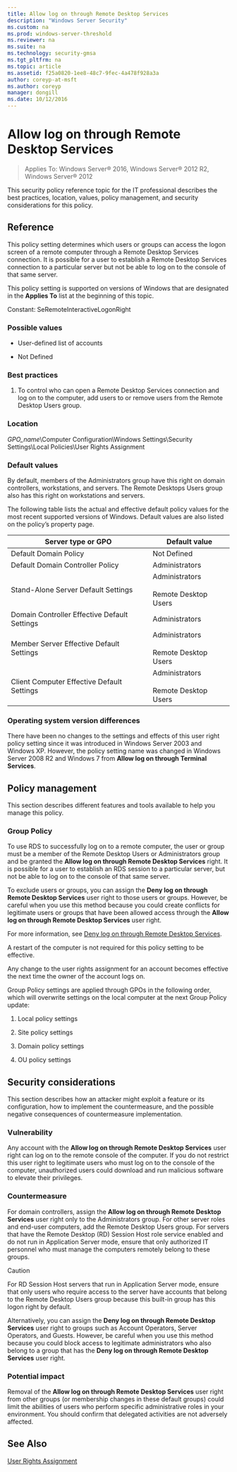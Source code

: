 ```yaml
---
title: Allow log on through Remote Desktop Services
description: "Windows Server Security"
ms.custom: na
ms.prod: windows-server-threshold
ms.reviewer: na
ms.suite: na
ms.technology: security-gmsa
ms.tgt_pltfrm: na
ms.topic: article
ms.assetid: f25a0820-1ee8-48c7-9fec-4a478f928a3a
author: coreyp-at-msft
ms.author: coreyp
manager: dongill
ms.date: 10/12/2016
---
```

# Allow log on through Remote Desktop Services

>Applies To: Windows Server&reg; 2016, Windows Server&reg; 2012 R2, Windows Server&reg; 2012

This security policy reference topic for the IT professional describes the best practices, location, values, policy management, and security considerations for this policy.

## Reference
This policy setting determines which users or groups can access the logon screen of a remote computer through a Remote Desktop Services connection. It is possible for a user to establish a Remote Desktop Services connection to a particular server but not be able to log on to the console of that same server.

This policy setting is supported on versions of Windows that are designated in the **Applies To** list at the beginning of this topic.

Constant: SeRemoteInteractiveLogonRight

### Possible values

-   User-defined list of accounts

-   Not Defined

### Best practices

1.  To control who can open a Remote Desktop Services connection and log on to the computer, add users to or remove users from the Remote Desktop Users group.

### Location
*GPO_name*\Computer Configuration\Windows Settings\Security Settings\Local Policies\User Rights Assignment

### Default values
By default, members of the Administrators group have this right on domain controllers, workstations, and servers. The Remote Desktops Users group also has this right on workstations and servers.

The following table lists the actual and effective default policy values for the most recent supported versions of Windows. Default values are also listed on the policy’s property page.

|Server type or GPO|Default value|
|----------------------|-----------------|
|Default Domain Policy|Not Defined|
|Default Domain Controller Policy|Administrators|
|Stand-Alone Server Default Settings|Administrators<br /><br />Remote Desktop Users|
|Domain Controller Effective Default Settings|Administrators|
|Member Server Effective Default Settings|Administrators<br /><br />Remote Desktop Users|
|Client Computer Effective Default Settings|Administrators<br /><br />Remote Desktop Users|

### Operating system version differences
There have been no changes to the settings and effects of this user right policy setting since it was introduced in Windows Server 2003 and Windows XP. However, the policy setting name was changed in  Windows Server 2008 R2  and  Windows 7  from **Allow log on through Terminal Services**.

## Policy management
This section describes different features and tools available to help you manage this policy.

### Group Policy
To use RDS to successfully log on to a remote computer, the user or group must be a member of the Remote Desktop Users or Administrators group and be granted the **Allow log on through Remote Desktop Services** right. It is possible for a user to establish an RDS session to a particular server, but not be able to log on to the console of that same server.

To exclude users or groups, you can assign the **Deny log on through Remote Desktop Services** user right to those users or groups. However, be careful when you use this method because you could create conflicts for legitimate users or groups that have been allowed access through the **Allow log on through Remote Desktop Services** user right.

For more information, see [Deny log on through Remote Desktop Services](Deny-log-on-through-Remote-Desktop-Services.md).

A restart of the computer is not required for this policy setting to be effective.

Any change to the user rights assignment for an account becomes effective the next time the owner of the account logs on.

Group Policy settings are applied through GPOs in the following order, which will overwrite settings on the local computer at the next Group Policy update:

1.  Local policy settings

2.  Site policy settings

3.  Domain policy settings

4.  OU policy settings

## Security considerations
This section describes how an attacker might exploit a feature or its configuration, how to implement the countermeasure, and the possible negative consequences of countermeasure implementation.

### Vulnerability
Any account with the **Allow log on through Remote Desktop Services** user right can log on to the remote console of the computer. If you do not restrict this user right to legitimate users who must log on to the console of the computer, unauthorized users could download and run malicious software to elevate their privileges.

### Countermeasure
For domain controllers, assign the **Allow log on through Remote Desktop Services** user right only to the Administrators group. For other server roles and end-user computers, add the Remote Desktop Users group. For servers that have the Remote Desktop (RD) Session Host role service enabled and do not run in Application Server mode, ensure that only authorized IT personnel who must manage the computers remotely belong to these groups.

> [!CAUTION]
> For RD Session Host servers that run in Application Server mode, ensure that only users who require access to the server have accounts that belong to the Remote Desktop Users group because this built-in group has this logon right by default.

Alternatively, you can assign the **Deny log on through Remote Desktop Services** user right to groups such as Account Operators, Server Operators, and Guests. However, be careful when you use this method because you could block access to legitimate administrators who also belong to a group that has the **Deny log on through Remote Desktop Services** user right.

### Potential impact
Removal of the **Allow log on through Remote Desktop Services** user right from other groups (or membership changes in these default groups) could limit the abilities of users who perform specific administrative roles in your environment. You should confirm that delegated activities are not adversely affected.

## See Also
[User Rights Assignment](User-Rights-Assignment.md)


